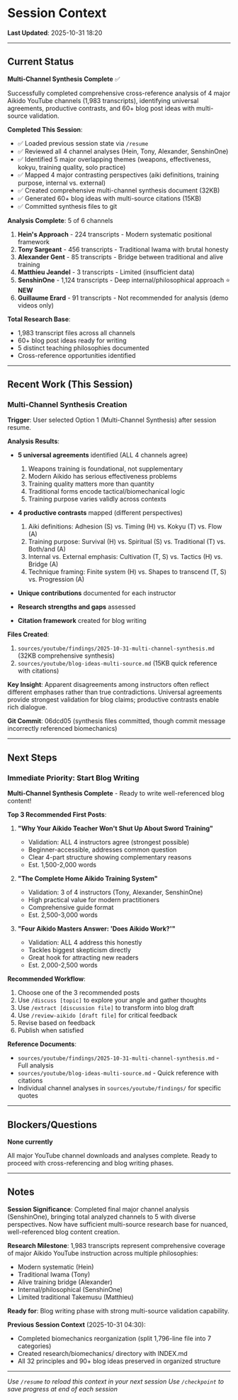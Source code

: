 # Session Context

**Last Updated**: 2025-10-31 18:20

---

## Current Status

**Multi-Channel Synthesis Complete** ✅

Successfully completed comprehensive cross-reference analysis of 4 major Aikido YouTube channels (1,983 transcripts), identifying universal agreements, productive contrasts, and 60+ blog post ideas with multi-source validation.

**Completed This Session**:
- ✅ Loaded previous session state via `/resume`
- ✅ Reviewed all 4 channel analyses (Hein, Tony, Alexander, SenshinOne)
- ✅ Identified 5 major overlapping themes (weapons, effectiveness, kokyu, training quality, solo practice)
- ✅ Mapped 4 major contrasting perspectives (aiki definitions, training purpose, internal vs. external)
- ✅ Created comprehensive multi-channel synthesis document (32KB)
- ✅ Generated 60+ blog ideas with multi-source citations (15KB)
- ✅ Committed synthesis files to git

**Analysis Complete**: 5 of 6 channels
1. **Hein's Approach** - 224 transcripts - Modern systematic positional framework
2. **Tony Sargeant** - 456 transcripts - Traditional Iwama with brutal honesty
3. **Alexander Gent** - 85 transcripts - Bridge between traditional and alive training
4. **Matthieu Jeandel** - 3 transcripts - Limited (insufficient data)
5. **SenshinOne** - 1,124 transcripts - Deep internal/philosophical approach ⭐ **NEW**
6. **Guillaume Erard** - 91 transcripts - Not recommended for analysis (demo videos only)

**Total Research Base**:
- 1,983 transcript files across all channels
- 60+ blog post ideas ready for writing
- 5 distinct teaching philosophies documented
- Cross-reference opportunities identified

---

## Recent Work (This Session)

### Multi-Channel Synthesis Creation

**Trigger**: User selected Option 1 (Multi-Channel Synthesis) after session resume.

**Analysis Results**:
- **5 universal agreements** identified (ALL 4 channels agree)
  1. Weapons training is foundational, not supplementary
  2. Modern Aikido has serious effectiveness problems
  3. Training quality matters more than quantity
  4. Traditional forms encode tactical/biomechanical logic
  5. Training purpose varies validly across contexts

- **4 productive contrasts** mapped (different perspectives)
  1. Aiki definitions: Adhesion (S) vs. Timing (H) vs. Kokyu (T) vs. Flow (A)
  2. Training purpose: Survival (H) vs. Spiritual (S) vs. Traditional (T) vs. Both/and (A)
  3. Internal vs. External emphasis: Cultivation (T, S) vs. Tactics (H) vs. Bridge (A)
  4. Technique framing: Finite system (H) vs. Shapes to transcend (T, S) vs. Progression (A)

- **Unique contributions** documented for each instructor
- **Research strengths and gaps** assessed
- **Citation framework** created for blog writing

**Files Created**:
1. `sources/youtube/findings/2025-10-31-multi-channel-synthesis.md` (32KB comprehensive synthesis)
2. `sources/youtube/blog-ideas-multi-source.md` (15KB quick reference with citations)

**Key Insight**: Apparent disagreements among instructors often reflect different emphases rather than true contradictions. Universal agreements provide strongest validation for blog claims; productive contrasts enable rich dialogue.

**Git Commit**: 06dcd05 (synthesis files committed, though commit message incorrectly referenced biomechanics)

---

## Next Steps

### Immediate Priority: Start Blog Writing

**Multi-Channel Synthesis Complete** - Ready to write well-referenced blog content!

**Top 3 Recommended First Posts**:

1. **"Why Your Aikido Teacher Won't Shut Up About Sword Training"**
   - Validation: ALL 4 instructors agree (strongest possible)
   - Beginner-accessible, addresses common question
   - Clear 4-part structure showing complementary reasons
   - Est. 1,500-2,000 words

2. **"The Complete Home Aikido Training System"**
   - Validation: 3 of 4 instructors (Tony, Alexander, SenshinOne)
   - High practical value for modern practitioners
   - Comprehensive guide format
   - Est. 2,500-3,000 words

3. **"Four Aikido Masters Answer: 'Does Aikido Work?'"**
   - Validation: ALL 4 address this honestly
   - Tackles biggest skepticism directly
   - Great hook for attracting new readers
   - Est. 2,000-2,500 words

**Recommended Workflow**:
1. Choose one of the 3 recommended posts
2. Use `/discuss [topic]` to explore your angle and gather thoughts
3. Use `/extract [discussion file]` to transform into blog draft
4. Use `/review-aikido [draft file]` for critical feedback
5. Revise based on feedback
6. Publish when satisfied

**Reference Documents**:
- `sources/youtube/findings/2025-10-31-multi-channel-synthesis.md` - Full analysis
- `sources/youtube/blog-ideas-multi-source.md` - Quick reference with citations
- Individual channel analyses in `sources/youtube/findings/` for specific quotes

---

## Blockers/Questions

**None currently**

All major YouTube channel downloads and analyses complete. Ready to proceed with cross-referencing and blog writing phases.

---

## Notes

**Session Significance**: Completed final major channel analysis (SenshinOne), bringing total analyzed channels to 5 with diverse perspectives. Now have sufficient multi-source research base for nuanced, well-referenced blog content creation.

**Research Milestone**: 1,983 transcripts represent comprehensive coverage of major Aikido YouTube instruction across multiple philosophies:
- Modern systematic (Hein)
- Traditional Iwama (Tony)
- Alive training bridge (Alexander)
- Internal/philosophical (SenshinOne)
- Limited traditional Takemusu (Matthieu)

**Ready for**: Blog writing phase with strong multi-source validation capability.

**Previous Session Context** (2025-10-31 04:30):
- Completed biomechanics reorganization (split 1,796-line file into 7 categories)
- Created research/biomechanics/ directory with INDEX.md
- All 32 principles and 90+ blog ideas preserved in organized structure

---

*Use `/resume` to reload this context in your next session*
*Use `/checkpoint` to save progress at end of each session*
